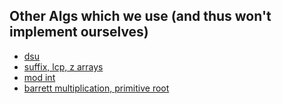 ## Other Algs which we use (and thus won't implement ourselves)

- [dsu](https://github.com/rust-lang-ja/ac-library-rs/blob/master/src/dsu.rs)
- [suffix, lcp, z arrays](https://github.com/rust-lang-ja/ac-library-rs/blob/master/src/string.rs)
- [mod int](https://github.com/rust-lang-ja/ac-library-rs/blob/master/src/modint.rs)
- [barrett multiplication, primitive root](https://github.com/rust-lang-ja/ac-library-rs/blob/master/src/internal_math.rs)
